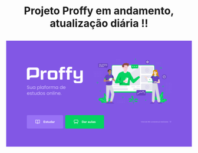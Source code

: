 
<h1 align="center"> 
    Projeto Proffy em andamento, atualização diária !! 
</h1>

<h2 align="center"> 
    <img src="web/github/screenshot.png" alt="Screenshot - Proffy" > 
</h2>
